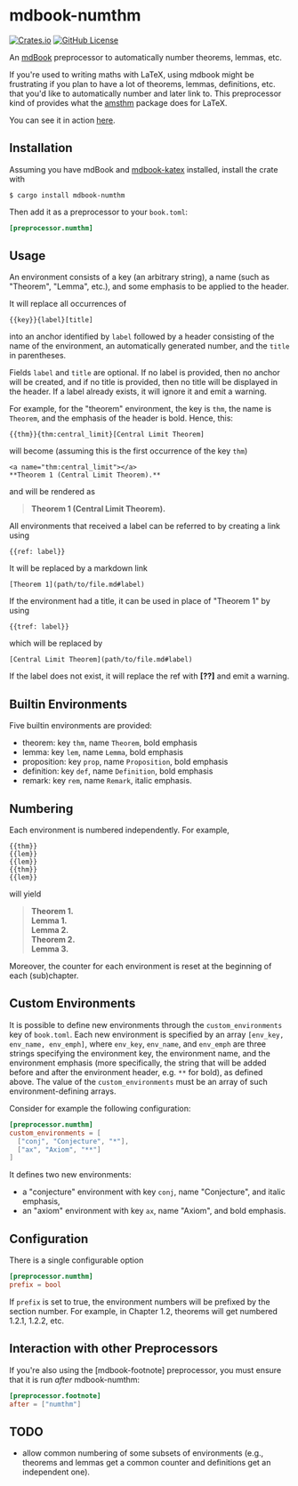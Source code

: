# mdbook-numthm

[![Crates.io](https://img.shields.io/crates/v/mdbook-numthm)](https://crates.io/crates/mdbook-numthm)
[![GitHub License](https://img.shields.io/github/license/yannickseurin/mdbook-numthm)](https://github.com/yannickseurin/mdbook-numthm/blob/main/LICENSE)

An [mdBook](https://github.com/rust-lang/mdBook) preprocessor to automatically number theorems, lemmas, etc.

If you're used to writing maths with LaTeX, using mdbook might be frustrating if you plan to have a lot of theorems, lemmas, definitions, etc. that you'd like to automatically number and later link to. This preprocessor kind of provides what the [amsthm](https://www.ctan.org/pkg/amsthm) package does for LaTeX.

You can see it in action [here](https://github.com/yannickseurin/crypto-book).

## Installation

Assuming you have mdBook and [mdbook-katex](https://github.com/lzanini/mdbook-katex) installed, install the crate with

```console
$ cargo install mdbook-numthm
```

Then add it as a preprocessor to your `book.toml`:

```toml
[preprocessor.numthm]
```

## Usage

An environment consists of a key (an arbitrary string), a name (such as "Theorem", "Lemma", etc.), and some emphasis to be applied to the header.

It will replace all occurrences of

```text
{{key}}{label}[title]
```

into an anchor identified by `label` followed by a header consisting of the name of the environment, an automatically generated number, and the `title` in parentheses.

Fields `label` and `title` are optional.
If no label is provided, then no anchor will be created, and if no title is provided, then no title will be displayed in the header.
If a label already exists, it will ignore it and emit a warning.

For example, for the "theorem" environment, the key is `thm`, the name is `Theorem`, and the emphasis of the header is bold.
Hence, this:

```text
{{thm}}{thm:central_limit}[Central Limit Theorem]
```

will become (assuming this is the first occurrence of the key `thm`)

```text
<a name="thm:central_limit"></a>
**Theorem 1 (Central Limit Theorem).**
```

and will be rendered as

> **Theorem 1 (Central Limit Theorem).**

All environments that received a label can be referred to by creating a link using

```text
{{ref: label}}
```

It will be replaced by a markdown link

```text
[Theorem 1](path/to/file.md#label)
```

If the environment had a title, it can be used in place of "Theorem 1" by using

```text
{{tref: label}}
```

which will be replaced by

```text
[Central Limit Theorem](path/to/file.md#label)
```

If the label does not exist, it will replace the ref with **[??]** and emit a warning.

## Builtin Environments

Five builtin environments are provided:

- theorem: key `thm`, name `Theorem`, bold emphasis
- lemma: key `lem`, name `Lemma`, bold emphasis
- proposition: key `prop`, name `Proposition`, bold emphasis
- definition: key `def`, name `Definition`, bold emphasis
- remark: key `rem`, name `Remark`, italic emphasis.

## Numbering

Each environment is numbered independently.
For example,

```text
{{thm}}
{{lem}}
{{lem}}
{{thm}}
{{lem}}
```

will yield

> **Theorem 1.**  
> **Lemma 1.**  
> **Lemma 2.**  
> **Theorem 2.**  
> **Lemma 3.**

Moreover, the counter for each environment is reset at the beginning of each (sub)chapter.

## Custom Environments

It is possible to define new environments through the `custom_environments` key of `book.toml`.
Each new environment is specified by an array `[env_key, env_name, env_emph]`, where `env_key`, `env_name`, and `env_emph` are three strings specifying the environment key, the environment name, and the environment emphasis (more specifically, the string that will be added before and after the environment header, e.g. `**` for bold), as defined above.
The value of the `custom_environments` must be an array of such environment-defining arrays.

Consider for example the following configuration:

```toml
[preprocessor.numthm]
custom_environments = [
  ["conj", "Conjecture", "*"],
  ["ax", "Axiom", "**"]
]
```

It defines two new environments:

- a "conjecture" environment with key `conj`, name "Conjecture", and italic emphasis,
- an "axiom" environment with key `ax`, name "Axiom", and bold emphasis.

## Configuration

There is a single configurable option

```toml
[preprocessor.numthm]
prefix = bool
```

If `prefix` is set to true, the environment numbers will be prefixed by the section number.
For example, in Chapter 1.2, theorems will get numbered 1.2.1, 1.2.2, etc.

## Interaction with other Preprocessors

If you're also using the [mdbook-footnote] preprocessor, you must ensure that it is run *after* mdbook-numthm:

```toml
[preprocessor.footnote]
after = ["numthm"]
```

## TODO

- allow common numbering of some subsets of environments (e.g., theorems and lemmas get a common counter and definitions get an independent one).
